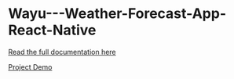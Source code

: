 # Wayu---Weather-Forecast-App-React-Native
[Read the full documentation here](https://ninza7.medium.com/make-a-weather-forecasting-application-using-react-native-expo-4d3cd9007245)

[Project Demo](https://www.youtube.com/watch?v=0WS1ifqezHI)
